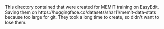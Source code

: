This directory contained that were created for MEMIT training on EasyEdit. Saving them on https://huggingface.co/datasets/shar11/memit-data-stats because too large for git. They took a long time to create, so didn't want to lose them.